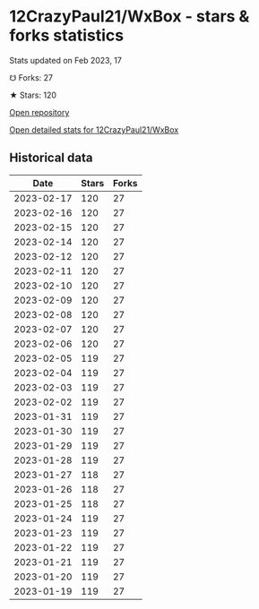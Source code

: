 # 12CrazyPaul21/WxBox - stars & forks statistics

Stats updated on Feb 2023, 17

☋ Forks: 27

★ Stars: 120

[Open repository](https://github.com/12CrazyPaul21/WxBox)

[Open detailed stats for 12CrazyPaul21/WxBox](https://reviewgithub.com/rep/12CrazyPaul21/WxBox)

## Historical data
| Date | Stars | Forks |
|------|-------|-------|
| 2023-02-17 | 120 | 27 | 
| 2023-02-16 | 120 | 27 | 
| 2023-02-15 | 120 | 27 | 
| 2023-02-14 | 120 | 27 | 
| 2023-02-12 | 120 | 27 | 
| 2023-02-11 | 120 | 27 | 
| 2023-02-10 | 120 | 27 | 
| 2023-02-09 | 120 | 27 | 
| 2023-02-08 | 120 | 27 | 
| 2023-02-07 | 120 | 27 | 
| 2023-02-06 | 120 | 27 | 
| 2023-02-05 | 119 | 27 | 
| 2023-02-04 | 119 | 27 | 
| 2023-02-03 | 119 | 27 | 
| 2023-02-02 | 119 | 27 | 
| 2023-01-31 | 119 | 27 | 
| 2023-01-30 | 119 | 27 | 
| 2023-01-29 | 119 | 27 | 
| 2023-01-28 | 119 | 27 | 
| 2023-01-27 | 118 | 27 | 
| 2023-01-26 | 118 | 27 | 
| 2023-01-25 | 118 | 27 | 
| 2023-01-24 | 119 | 27 | 
| 2023-01-23 | 119 | 27 | 
| 2023-01-22 | 119 | 27 | 
| 2023-01-21 | 119 | 27 | 
| 2023-01-20 | 119 | 27 | 
| 2023-01-19 | 119 | 27 | 

